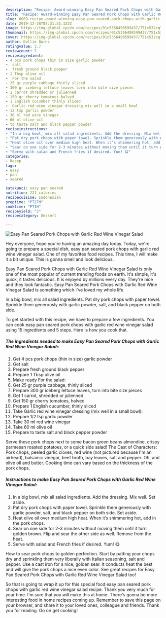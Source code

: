 ```yaml
---
description: "Recipe: Award-winning Easy Pan Seared Pork Chops with Garlic Red Wine Vinegar Salad"
title: "Recipe: Award-winning Easy Pan Seared Pork Chops with Garlic Red Wine Vinegar Salad"
slug: 6009-recipe-award-winning-easy-pan-seared-pork-chops-with-garlic-red-wine-vinegar-salad
date: 2019-12-28T05:31:53.122Z
image: https://img-global.cpcdn.com/recipes/01c5356498599437/751x532cq70/easy-pan-seared-pork-chops-with-garlic-red-wine-vinegar-salad-recipe-main-photo.jpg
thumbnail: https://img-global.cpcdn.com/recipes/01c5356498599437/751x532cq70/easy-pan-seared-pork-chops-with-garlic-red-wine-vinegar-salad-recipe-main-photo.jpg
cover: https://img-global.cpcdn.com/recipes/01c5356498599437/751x532cq70/easy-pan-seared-pork-chops-with-garlic-red-wine-vinegar-salad-recipe-main-photo.jpg
author: Dollie Burns
ratingvalue: 3.7
reviewcount: 7
recipeingredient:
- 4 pcs pork chops thin in size garlic powder
-  salt
-  fresh ground black pepper
- 1 Tbsp olive oil
-  For the salad
- 25 gr purple cabbage thinly sliced
- 300 gr iceberg lettuce leaves torn into bite size pieces
- 1 carrot shredded or julienned
- 150 gr cherry tomatoes halved
- 1 English cucumber thinly sliced
-  Garlic red wine vinegar dressing mix well in a small bowl
- 12 tsp garlic powder
- 30 ml red wine vinegar
- 60 ml olive oil
- to taste salt and black pepper powder
recipeinstructions:
- "In a big bowl, mix all salad ingredients. Add the dressing. Mix well. Set aside."
- "Pat dry pork chops with paper towel. Sprinkle them generously with garlic powder, salt, and black pepper on both side. Set aside."
- "Heat olive oil over medium high heat. When it’s shimmering hot, add in the pork chops."
- "Sear on one side for 2-3 minutes without moving them until it turn golden brown. Flip and sear the other side as well. Remove from the heat."
- "Serve with salad and French fries if desired. Yum! 😋"
categories:
- Resep
tags:
- easy
- pan
- seared

katakunci: easy pan seared
nutrition: 221 calories
recipecuisine: Indonesian
preptime: "PT27M"
cooktime: "PT1H"
recipeyield: "3"
recipecategory: Dessert

---
```



![Easy Pan Seared Pork Chops with Garlic Red Wine Vinegar Salad](https://img-global.cpcdn.com/recipes/01c5356498599437/751x532cq70/easy-pan-seared-pork-chops-with-garlic-red-wine-vinegar-salad-recipe-main-photo.jpg)

Hey everyone, hope you're having an amazing day today. Today, we're going to prepare a special dish, easy pan seared pork chops with garlic red wine vinegar salad. One of my favorites food recipes. This time, I will make it a bit unique. This is gonna smell and look delicious.

Easy Pan Seared Pork Chops with Garlic Red Wine Vinegar Salad is only one of the most popular of current trending foods on earth. It's simple, it's quick, it tastes delicious. It is enjoyed by millions every day. They're nice and they look fantastic. Easy Pan Seared Pork Chops with Garlic Red Wine Vinegar Salad is something which I've loved my whole life.

In a big bowl, mix all salad ingredients. Pat dry pork chops with paper towel. Sprinkle them generously with garlic powder, salt, and black pepper on both side.


To get started with this recipe, we have to prepare a few ingredients. You can cook easy pan seared pork chops with garlic red wine vinegar salad using 15 ingredients and 5 steps. Here is how you cook that.

##### The ingredients needed to make Easy Pan Seared Pork Chops with Garlic Red Wine Vinegar Salad::

1. Get 4 pcs pork chops (thin in size) garlic powder
1. Get  salt
1. Prepare  fresh ground black pepper
1. Prepare 1 Tbsp olive oil
1. Make ready  For the salad:
1. Get 25 gr purple cabbage, thinly sliced
1. Prepare 300 gr iceberg lettuce leaves, torn into bite size pieces
1. Get 1 carrot, shredded or julienned
1. Get 150 gr cherry tomatoes, halved
1. Prepare 1 English cucumber, thinly sliced
1. Take  Garlic red wine vinegar dressing (mix well in a small bowl):
1. Prepare 1/2 tsp garlic powder
1. Take 30 ml red wine vinegar
1. Take 60 ml olive oil
1. Prepare to taste salt and black pepper powder


Serve these pork chops next to some bacon green beans almondine, crispy parmesan roasted potatoes, or a quick side salad! The Cast of Characters: Pork chops, peeled garlic cloves, red wine (not pictured because I&#39;m an airhead), balsamic vinegar, beef broth, bay leaves, salt and pepper. Oh, and olive oil and butter. Cooking time can vary based on the thickness of the pork chops. 

##### Instructions to make Easy Pan Seared Pork Chops with Garlic Red Wine Vinegar Salad:

1. In a big bowl, mix all salad ingredients. Add the dressing. Mix well. Set aside.
1. Pat dry pork chops with paper towel. Sprinkle them generously with garlic powder, salt, and black pepper on both side. Set aside.
1. Heat olive oil over medium high heat. When it’s shimmering hot, add in the pork chops.
1. Sear on one side for 2-3 minutes without moving them until it turn golden brown. Flip and sear the other side as well. Remove from the heat.
1. Serve with salad and French fries if desired. Yum! 😋


How to sear pork chops to golden perfection. Start by patting your chops dry and sprinkling them very liberally with Italian seasoning, salt and pepper. Use a cast iron for a nice, golden sear. It conducts heat the best and will give the pork chops a nice even color. See great recipes for Easy Pan Seared Pork Chops with Garlic Red Wine Vinegar Salad too! 

So that is going to wrap it up for this special food easy pan seared pork chops with garlic red wine vinegar salad recipe. Thank you very much for your time. I'm sure that you will make this at home. There's gonna be more interesting food in home recipes coming up. Remember to save this page on your browser, and share it to your loved ones, colleague and friends. Thank you for reading. Go on get cooking!
